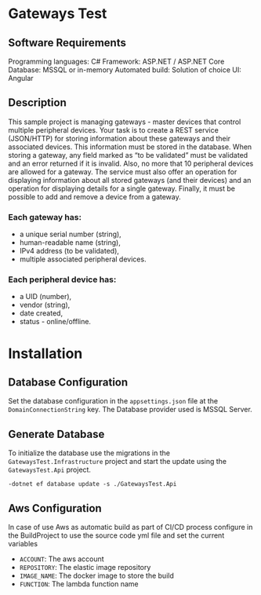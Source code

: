 # Gateways Test

## Software Requirements
Programming languages: C#
Framework: ASP.NET / ASP.NET Core
Database: MSSQL or in-memory
Automated build: Solution of choice
UI: Angular
## Description
This sample project is managing gateways - master devices that control multiple peripheral devices.
Your task is to create a REST service (JSON/HTTP) for storing information about these gateways and
their associated devices. This information must be stored in the database.
When storing a gateway, any field marked as “to be validated” must be validated and an error returned if it
is invalid. Also, no more that 10 peripheral devices are allowed for a gateway.
The service must also offer an operation for displaying information about all stored gateways (and their
devices) and an operation for displaying details for a single gateway. Finally, it must be possible to add and
remove a device from a gateway.

### Each gateway has:
* a unique serial number (string),
* human-readable name (string),
* IPv4 address (to be validated),
* multiple associated peripheral devices.
### Each peripheral device has:
* a UID (number),
* vendor (string),
* date created,
* status - online/offline.

# Installation
## Database Configuration
Set the database configuration in the `appsettings.json` file at the `DomainConnectionString` key. The Database provider used is MSSQL Server.
## Generate Database
To initialize the database use the migrations in the `GatewaysTest.Infrastructure` project and start the update using the `GatewaysTest.Api` project.
```
-dotnet ef database update -s ./GatewaysTest.Api
```
## Aws Configuration

In case of use Aws as automatic build as part of CI/CD process configure in the BuildProject to use the source code yml file and set the current variables 
- `ACCOUNT`: The aws account
- `REPOSITORY`: The elastic image repository
- `IMAGE_NAME`: The docker image to store the build
- `FUNCTION`: The lambda function name
